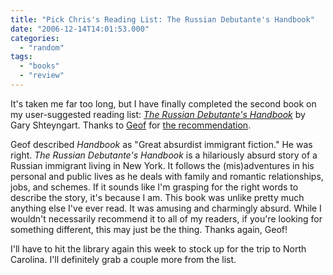 ```yaml
---
title: "Pick Chris's Reading List: The Russian Debutante's Handbook"
date: "2006-12-14T14:01:53.000"
categories: 
  - "random"
tags: 
  - "books"
  - "review"
---
```


It's taken me far too long, but I have finally completed the second book on my user-suggested reading list: _[The Russian Debutante's Handbook](http://www.amazon.com/gp/redirect.html%3FASIN=1573229881%26tag=caedmonscalln-20%26lcode=xm2%26cID=2025%26ccmID=165953%26location=/o/ASIN/1573229881%253FSubscriptionId=0EMV44A9A5YT1RVDGZ82 "View product details at Amazon")_ by Gary Shteyngart. Thanks to [Geof](http://gfmorris.net) for [the recommendation](http://www.chrishubbs.com/2006/11/14/pick-chriss-reading-list/#comment-5903).

Geof described _Handbook_ as "Great absurdist immigrant fiction." He was right. _The Russian Debutante's Handbook_ is a hilariously absurd story of a Russian immigrant living in New York. It follows the (mis)adventures in his personal and public lives as he deals with family and romantic relationships, jobs, and schemes. If it sounds like I'm grasping for the right words to describe the story, it's because I am. This book was unlike pretty much anything else I've ever read. It was amusing and charmingly absurd. While I wouldn't necessarily recommend it to all of my readers, if you're looking for something different, this may just be the thing. Thanks again, Geof!

I'll have to hit the library again this week to stock up for the trip to North Carolina. I'll definitely grab a couple more from the list.

